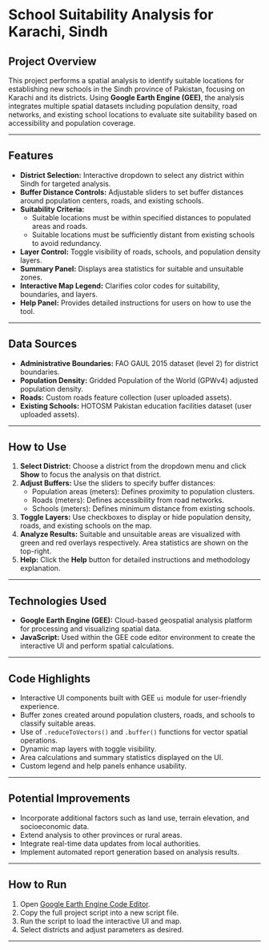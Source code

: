 # School Suitability Analysis for Karachi, Sindh

## Project Overview

This project performs a spatial analysis to identify suitable locations for establishing new schools in the Sindh province of Pakistan, focusing on Karachi and its districts. Using **Google Earth Engine (GEE)**, the analysis integrates multiple spatial datasets including population density, road networks, and existing school locations to evaluate site suitability based on accessibility and population coverage.

---

## Features

- **District Selection:** Interactive dropdown to select any district within Sindh for targeted analysis.
- **Buffer Distance Controls:** Adjustable sliders to set buffer distances around population centers, roads, and existing schools.
- **Suitability Criteria:**
  - Suitable locations must be within specified distances to populated areas and roads.
  - Suitable locations must be sufficiently distant from existing schools to avoid redundancy.
- **Layer Control:** Toggle visibility of roads, schools, and population density layers.
- **Summary Panel:** Displays area statistics for suitable and unsuitable zones.
- **Interactive Map Legend:** Clarifies color codes for suitability, boundaries, and layers.
- **Help Panel:** Provides detailed instructions for users on how to use the tool.

---

## Data Sources

- **Administrative Boundaries:** FAO GAUL 2015 dataset (level 2) for district boundaries.
- **Population Density:** Gridded Population of the World (GPWv4) adjusted population density.
- **Roads:** Custom roads feature collection (user uploaded assets).
- **Existing Schools:** HOTOSM Pakistan education facilities dataset (user uploaded assets).

---

## How to Use

1. **Select District:** Choose a district from the dropdown menu and click **Show** to focus the analysis on that district.
2. **Adjust Buffers:** Use the sliders to specify buffer distances:
    - Population areas (meters): Defines proximity to population clusters.
    - Roads (meters): Defines accessibility from road networks.
    - Schools (meters): Defines minimum distance from existing schools.
3. **Toggle Layers:** Use checkboxes to display or hide population density, roads, and existing schools on the map.
4. **Analyze Results:** Suitable and unsuitable areas are visualized with green and red overlays respectively. Area statistics are shown on the top-right.
5. **Help:** Click the **Help** button for detailed instructions and methodology explanation.

---

## Technologies Used

- **Google Earth Engine (GEE):** Cloud-based geospatial analysis platform for processing and visualizing spatial data.
- **JavaScript:** Used within the GEE code editor environment to create the interactive UI and perform spatial calculations.

---

## Code Highlights

- Interactive UI components built with GEE `ui` module for user-friendly experience.
- Buffer zones created around population clusters, roads, and schools to classify suitable areas.
- Use of `.reduceToVectors()` and `.buffer()` functions for vector spatial operations.
- Dynamic map layers with toggle visibility.
- Area calculations and summary statistics displayed on the UI.
- Custom legend and help panels enhance usability.

---

## Potential Improvements

- Incorporate additional factors such as land use, terrain elevation, and socioeconomic data.
- Extend analysis to other provinces or rural areas.
- Integrate real-time data updates from local authorities.
- Implement automated report generation based on analysis results.

---

## How to Run

1. Open [Google Earth Engine Code Editor](https://code.earthengine.google.com/).
2. Copy the full project script into a new script file.
3. Run the script to load the interactive UI and map.
4. Select districts and adjust parameters as desired.

---

